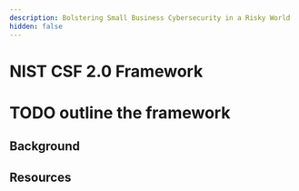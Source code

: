 ```yaml
---
description: Bolstering Small Business Cybersecurity in a Risky World
hidden: false
---
```


# NIST CSF 2.0 Framework

# TODO outline the framework

## Background

## Resources
